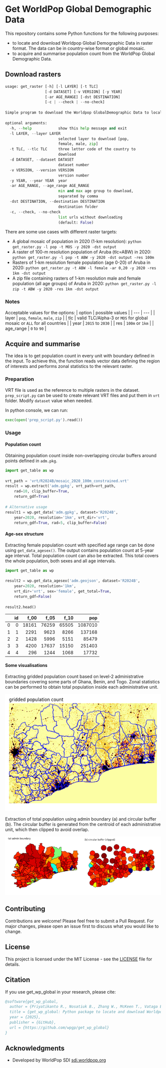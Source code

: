 # Get WorldPop Global Demographic Data

This repository contains some Python functions for the following purposes:
- to locate and download Worldpop Global Demographic Data in raster format. The data can be in country-wise format or global mosaic.
- to acquire and summarise population count from the WorldPop Global Demographic Data.

## Download rasters
```python
usage: get_raster [-h] [-l LAYER] [-t TLC]
                  [-d DATASET] [-v VERSION] [-y YEAR]
                  [-ar AGE_RANGE] [-dst DESTINATION]
                  [-c | --check | --no-check]

Simple program to download the Worldpop GlobalDemographic Data to local storage.

optional arguments:
  -h, --help            show this help message and exit
  -l LAYER, --layer LAYER
                        selected layer to download [pop,
                        female, male, zip]
  -t TLC, --tlc TLC     three letter code of the country to
                        download
  -d DATASET, --dataset DATASET
                        dataset number
  -v VERSION, --version VERSION
                        version number
  -y YEAR, --year YEAR  year
  -ar AGE_RANGE, --age_range AGE_RANGE
                        min and max age group to download,
                        separated by comma
  -dst DESTINATION, --destination DESTINATION
                        destination folder
  -c, --check, --no-check
                        list urls without downloading
                        (default: False)
```

There are some use cases with different raster targets:
- A global mosaic of population in 2020 (1-km resolution): `python get_raster.py -l pop -t MOS -y 2020 -dst output`
- A raster of 100-m resolution population of Aruba (tlc=ABW) in 2020: `python get_raster.py -l pop -t ABW -y 2020 -dst output -res 100m`
- Rasters of 1-km resolution female population (age 0-20) of Aruba in 2020: `python get_raster.py -t ABW -l female -ar 0,20 -y 2020 -res 1km -dst output`
- A zip file containing rasters of 1-km resolution male and female population (all age groups) of Aruba in 2020: `python get_raster.py -l zip -t ABW -y 2020 -res 1km -dst output`

### Notes
Acceptable values for the options:
| option | possible values |
| --- | --- |
| layer | `pop`, `female`, `male`, `zip` |
| tlc | valid TLC/Alpha-3 or `MOS` for global mosaic or `ALL` for all countries |
| year | `2015` to `2030` |
| res | `100m` or `1km` |
| age_range | `0` to `90` |


## Acquire and summarise
The idea is to get population count in every unit with boundary defined in the input. To achieve this, the function reads vector data defining the region of interests and performs zonal statistics to the relevant raster.

### Preparation
VRT file is used as the reference to multiple rasters in the dataset. `prep_script.py` can be used to create relevant VRT files and put them in `vrt` folder. Modify `dataset` value when needed.

In python console, we can run:
```python
exec(open('prep_script.py').read())
```

### Usage
#### Population count
Obtaining population count inside non-overlapping circular buffers around points defined in `adm.pkg`.

```python
import get_table as wp

vrt_path = 'vrt/R2024B/mosaic_2020_100m_constrained.vrt'
result = wp.extract('adm.gpkg', vrt_path=vrt_path,
    rad=10, clip_buffer=True,
    return_gdf=True)

# Alternative usage
result1 = wp.get_data('adm.gpkg', dataset='R2024B', 
    year=2020, resolution='1km', vrt_dir='vrt',
    return_gdf=True, rad=5, clip_buffer=False)
```

#### Age-sex structure
Extracting female population count with specified age range can be done using `get_data_agesex()`. The output contains population count at 5-year age interval. Total population count can also be extracted. This total covers the whole population, both sexes and all age intervals.

```python
import get_table as wp

result2 = wp.get_data_agesex('adm.geojson', dataset='R2024B', 
    year=2020, resolution='1km', 
    vrt_dir='vrt', sex='female', get_total=True,
    return_gdf=False)

result2.head()
```

|    |   id |  f_00 |  f_05 |  f_10 |     pop |
|---:|-----:|------:|------:|------:|--------:|
|  0 |    0 | 18161 | 76259 | 65505 | 1087010 |
|  1 |    1 |  2291 |  9623 |  8266 |  137168 |
|  2 |    2 |  1428 |  5996 |  5151 |   85479 |
|  3 |    3 |  4200 | 17637 | 15150 |  251403 |
|  4 |    4 |   296 |  1244 |  1068 |   17732 |

#### Some visualisations

Extracting gridded population count based on level-2 administrative boundaries covering some parts of Ghana, Benin, and Togo. Zonal statistics can be performed to obtain total population inside each administrative unit.

![map](fig/arr.png)

Extraction of total population using admin boundary (a) and circular buffer (b). The circular buffer is generated from the centroid of each administrative unit, which then clipped to avoid overlap.

![map](fig/res.png)

## Contributing

Contributions are welcome! Please feel free to submit a Pull Request. For major changes, please open an issue first to discuss what you would like to change.

## License

This project is licensed under the MIT License - see the [LICENSE](LICENSE) file for details.

## Citation

If you use get_wp_global in your research, please cite:

```bibtex
@software{get_wp_global,
  author = {Priyatikanto R., Nosatiuk B., Zhang W., McKeen T., Vataga E., Tejedor-Garavito N, Bondarenko M.},
  title = {get_wp_global: Python package to locate and download Worldpop Global Demographic Data and acquire/summarise population count from the WorldPop Global Demographic Data v1.},
  year = {2025},
  publisher = {GitHub}, 
  url = {https://github.com/wpgp/get_wp_global}
}
```

## Acknowledgments

- Developed by WorldPop SDI [sdi.worldpop.org](https:/sdi.worldpop.org)
